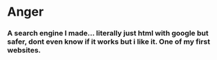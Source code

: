 # Anger
### A search engine I made... literally just html with google but safer, dont even know if it works but i like it. One of my first websites.
